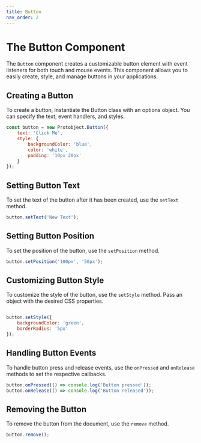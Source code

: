 ```yaml
---
title: Button
nav_order: 2
---
```


# The Button Component

The `Button` component creates a customizable button element with event listeners for both touch and mouse events. This component allows you to easily create, style, and manage buttons in your applications.

## Creating a Button
To create a button, instantiate the Button class with an options object. You can specify the text, event handlers, and styles.

```javascript
const button = new Protobject.Button({
    text: 'Click Me',
    style: {
        backgroundColor: 'blue',
        color: 'white',
        padding: '10px 20px'
    }
});

```

## Setting Button Text

To set the text of the button after it has been created, use the `setText` method.

```javascript
button.setText('New Text');
```


## Setting Button Position
To set the position of the button, use the `setPosition` method.

```javascript
button.setPosition('100px', '50px');
```

## Customizing Button Style
To customize the style of the button, use the `setStyle` method. Pass an object with the desired CSS properties.

```javascript

button.setStyle({
    backgroundColor: 'green',
    borderRadius: '5px'
});
```

## Handling Button Events
To handle button press and release events, use the `onPressed` and `onRelease` methods to set the respective callbacks.

```javascript
button.onPressed(() => console.log('Button pressed'));
button.onRelease(() => console.log('Button released'));
```

## Removing the Button
To remove the button from the document, use the `remove` method.

```javascript
button.remove();
```





